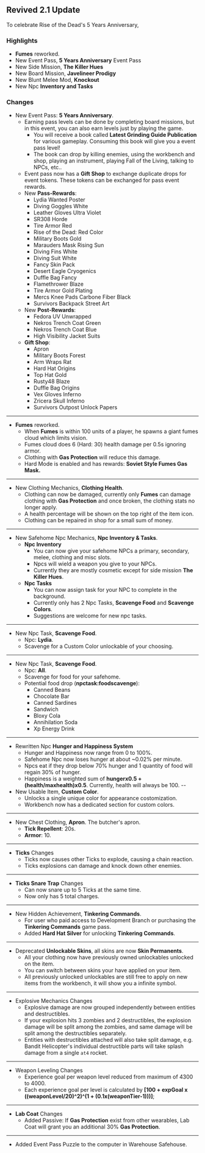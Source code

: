## Revived 2.1 Update

To celebrate Rise of the Dead's 5 Years Anniversary, 


### Highlights
- **Fumes** reworked.
- New Event Pass, **5 Years Anniversary** Event Pass
- New Side Mission, **The Killer Hues**
- New Board Mission, **Javelineer Prodigy**
- New Blunt Melee Mod, **Knockout**
- New Npc **Inventory and Tasks**


### Changes
- New Event Pass: **5 Years Anniversary**.
    - Earning pass levels can be done by completing board missions, but in this event, you can also earn levels just by playing the game.
        - You will receive a book called **Latest Grinding Guide Publication** for various gameplay. Consuming this book will give you a event pass level!
        - The book can drop by killing enemies, using the workbench and shop, playing an instrument, playing Fall of the Living, talking to NPCs, etc..  
    - Event pass now has a **Gift Shop** to exchange duplicate drops for event tokens. These tokens can be exchanged for pass event rewards. 
    - New **Pass-Rewards**: 
        - Lydia Wanted Poster
        - Diving Goggles White
        - Leather Gloves Ultra Violet
        - SR308 Horde
        - Tire Armor Red
        - Rise of the Dead: Red Color
        - Military Boots Gold
        - Marauders Mask Rising Sun
        - Diving Fins White
        - Diving Suit White
        - Fancy Skin Pack
        - Desert Eagle Cryogenics
        - Duffle Bag Fancy
        - Flamethrower Blaze
        - Tire Armor Gold Plating
        - Mercs Knee Pads Carbone Fiber Black
        - Survivors Backpack Street Art
    - New **Post-Rewards**:
        - Fedora UV Unwrapped
        - Nekros Trench Coat Green
        - Nekros Trench Coat Blue
        - High Visibility Jacket Suits
    - **Gift Shop**:
        - Apron
        - Military Boots Forest
        - Arm Wraps Rat
        - Hard Hat Origins
        - Top Hat Gold
        - Rusty48 Blaze
        - Duffle Bag Origins
        - Vex Gloves Inferno
        - Zricera Skull Inferno
        - Survivors Outpost Unlock Papers
---
- **Fumes** reworked.
    - When **Fumes** is within 100 units of a player, he spawns a giant fumes cloud which limits vision.
    - Fumes cloud does 6 (Hard: 30) health damage per 0.5s ignoring armor.
    - Clothing with **Gas Protection** will reduce this damage.
    - Hard Mode is enabled and has rewards: **Soviet Style Fumes Gas Mask.**
---
- New Clothing Mechanics, **Clothing Health**.
    - Clothing can now be damaged, currently only **Fumes** can damage clothing with **Gas Protection** and once broken, the clothing stats no longer apply.
    - A health percentage will be shown on the top right of the item icon.
    - Clothing can be repaired in shop for a small sum of money.
---
- New Safehome Npc Mechanics, **Npc Inventory & Tasks**.
    - **Npc Inventory**
        - You can now give your safehome NPCs a primary, secondary, melee, clothing and misc slots.
        - Npcs will wield a weapon you give to your NPCs.
        - Currently they are mostly cosmetic except for side mission **The Killer Hues**.
    - **Npc Tasks**
        - You can now assign task for your NPC to complete in the background.
        - Currently only has 2 Npc Tasks, **Scavenge Food** and **Scavenge Colors**.
        - Suggestions are welcome for new npc tasks.
---
- New Npc Task, **Scavenge Food**.
    - Npc: **Lydia**.
    - Scavenge for a Custom Color unlockable of your choosing.
---
- New Npc Task, **Scavenge Food**.
    - Npc: **All**.
    - Scavenge for food for your safehome.
    - Potential food drop (**npctask:foodscavenge**):
        - Canned Beans
        - Chocolate Bar
        - Canned Sardines
        - Sandwich
        - Bloxy Cola
        - Annihilation Soda
        - Xp Energy Drink
---
- Rewritten Npc **Hunger and Happiness System**
    - Hunger and Happiness now range from 0 to 100%.
    - Safehome Npc now loses hunger at about ~0.02% per minute.
    - Npcs eat if they drop below 70% hunger and 1 quantity of food will regain 30% of hunger.
    - Happiness is a weighted sum of **hungerx0.5 + (health/maxhealth)x0.5**. Currently, health will always be 100.
--
- New Usable Item, **Custom Color**.
    - Unlocks a single unique color for appearance costomization.
    - Workbench now has a dedicated section for custom colors.
---
- New Chest Clothing, **Apron**. The butcher's apron.
    - **Tick Repellent**: 20s.
    - **Armor**: 10.
---
- **Ticks** Changes
    - Ticks now causes other Ticks to explode, causing a chain reaction.
    - Ticks explosions can damage and knock down other enemies.
---
- **Ticks Snare Trap** Changes
    - Can now snare up to 5 Ticks at the same time.
    - Now only has 5 total charges.
---
- New Hidden Achievement, **Tinkering Commands**.
    - For user who paid access to Development Branch or purchasing the **Tinkering Commands** game pass.
    - Added **Hard Hat Silver** for unlocking **Tinkering Commands**.
---
- Deprecated **Unlockable Skins**, all skins are now **Skin Permanents**.
    - All your clothing now have previously owned unlockables unlocked on the item.
    - You can switch between skins your have applied on your item.
    - All previously unlocked unlockables are still free to apply on new items from the workbench, it will show you a infinite symbol.
---
- Explosive Mechanics Changes
    - Explosive damage are now grouped independently between entities and destructibles.
    - If your explosion hits 3 zombies and 2 destructibles, the explosion damage will be split among the zombies, and same damage will be split among the destructibles separately.
    - Entities with destructibles attached will also take split damage, e.g. Bandit Helicopter's individual destructible parts will take splash damage from a single `at4` rocket.
---
- Weapon Leveling Changes
    - Experience goal per weapon level reduced from maximum of 4300 to 4000.
    - Each experience goal per level is calculated by **[100 + expGoal x ((weaponLevel/20)^2)^(1 + (0.1x(weaponTier-1)))]**;
---
- **Lab Coat** Changes
    - Added Passive: If **Gas Protection** exist from other wearables, Lab Coat will grant you an additional 30% **Gas Protection**.
---

- Added Event Pass Puzzle to the computer in Warehouse Safehouse.
